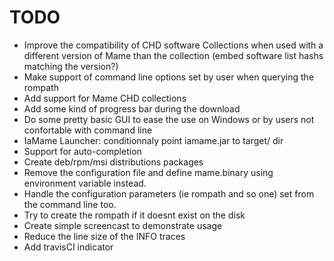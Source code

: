 TODO
====

-   Improve the compatibility of CHD software Collections when used with 
    a different version of Mame than the collection 
    (embed software list hashs matching the version?)
-   Make support of command line options set by user when querying the rompath
-   Add support for Mame CHD collections
-   Add some kind of progress bar during the download
-   Do some pretty basic GUI to ease the use on Windows or by users not 
    confortable with command line
-   IaMame Launcher: conditionnaly point iamame.jar to target/ dir
-   Support for auto-completion
-   Create deb/rpm/msi distributions packages
-   Remove the configuration file and define mame.binary using environment
    variable instead.
-   Handle the configuration parameters (ie rompath and so one) set from
    the command line too.
-   Try to create the rompath if it doesnt exist on the disk
-   Create simple screencast to demonstrate usage
-   Reduce the line size of the INFO traces
-   Add travisCI indicator
